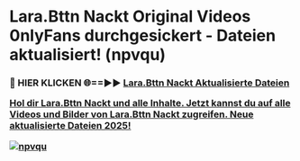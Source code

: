 # Lara.Bttn Nackt Original Videos 0nlyFans durchgesickert - Dateien aktualisiert! (npvqu)

<h3>🔴 HIER KLICKEN 🌐==►► <a href="https://tinyurl.com/h6vf6nb8" rel="nofollow">Lara.Bttn Nackt Aktualisierte Dateien

Hol dir Lara.Bttn Nackt und alle Inhalte. Jetzt kannst du auf alle Videos und Bilder von Lara.Bttn Nackt zugreifen. Neue aktualisierte Dateien 2025!

[![npvqu](https://i.imgur.com/sD4kR3V.gif)](https://tinyurl.com/h6vf6nb8)
